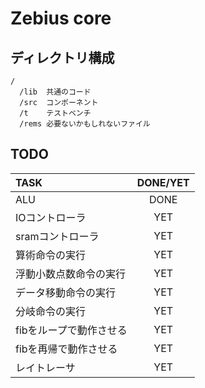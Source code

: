 # Zebius core
## ディレクトリ構成
    /
      /lib  共通のコード
      /src  コンポーネント
	  /t    テストベンチ
	  /rems 必要ないかもしれないファイル

## TODO
| TASK | DONE/YET |
| :--- | :------: |
| ALU | DONE |
| IOコントローラ | YET |
| sramコントローラ | YET |
| 算術命令の実行 | YET |
| 浮動小数点数命令の実行 | YET |
| データ移動命令の実行 | YET |
| 分岐命令の実行 | YET |
| fibをループで動作させる | YET |
| fibを再帰で動作させる | YET |
| レイトレーサ | YET |
